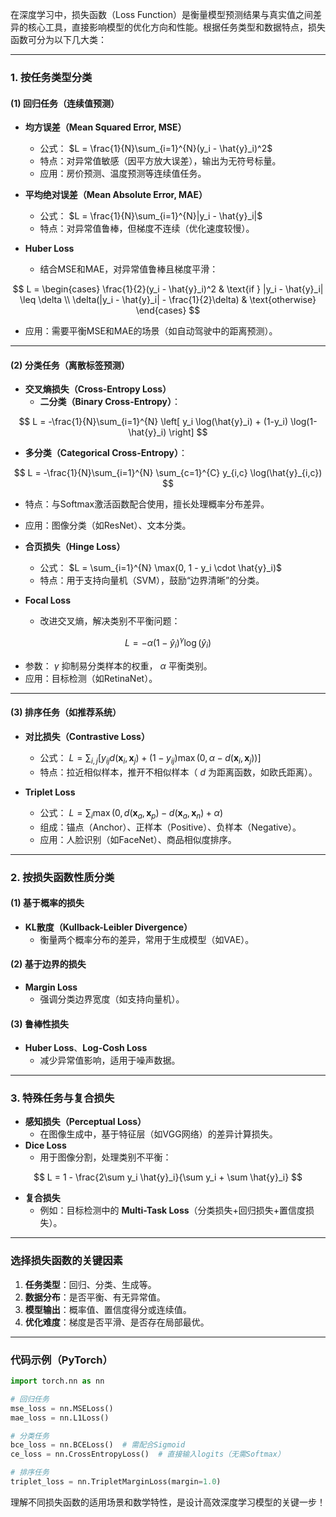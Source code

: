 在深度学习中，损失函数（Loss Function）是衡量模型预测结果与真实值之间差异的核心工具，直接影响模型的优化方向和性能。根据任务类型和数据特点，损失函数可分为以下几大类：

---

### **1. 按任务类型分类**
#### **(1) 回归任务（连续值预测）**
- **均方误差（Mean Squared Error, MSE）**
  - 公式： $L = \frac{1}{N}\sum_{i=1}^{N}(y_i - \hat{y}_i)^2$
  - 特点：对异常值敏感（因平方放大误差），输出为无符号标量。
  - 应用：房价预测、温度预测等连续值任务。

- **平均绝对误差（Mean Absolute Error, MAE）**
  - 公式： $L = \frac{1}{N}\sum_{i=1}^{N}|y_i - \hat{y}_i|$
  - 特点：对异常值鲁棒，但梯度不连续（优化速度较慢）。

- **Huber Loss**
  - 结合MSE和MAE，对异常值鲁棒且梯度平滑：

$$
    L = \begin{cases}
    \frac{1}{2}(y_i - \hat{y}_i)^2 & \text{if } |y_i - \hat{y}_i| \leq \delta \\
    \delta(|y_i - \hat{y}_i| - \frac{1}{2}\delta) & \text{otherwise}
    \end{cases}
    $$

  - 应用：需要平衡MSE和MAE的场景（如自动驾驶中的距离预测）。

---

#### **(2) 分类任务（离散标签预测）**
- **交叉熵损失（Cross-Entropy Loss）**
  - **二分类（Binary Cross-Entropy）**：

$$
    L = -\frac{1}{N}\sum_{i=1}^{N} \left[ y_i \log(\hat{y}_i) + (1-y_i) \log(1-\hat{y}_i) \right]
    $$

  - **多分类（Categorical Cross-Entropy）**：

$$
    L = -\frac{1}{N}\sum_{i=1}^{N} \sum_{c=1}^{C} y_{i,c} \log(\hat{y}_{i,c})
    $$

  - 特点：与Softmax激活函数配合使用，擅长处理概率分布差异。
  - 应用：图像分类（如ResNet）、文本分类。

- **合页损失（Hinge Loss）**
  - 公式： $L = \sum_{i=1}^{N} \max(0, 1 - y_i \cdot \hat{y}_i)$
  - 特点：用于支持向量机（SVM），鼓励“边界清晰”的分类。

- **Focal Loss**
  - 改进交叉熵，解决类别不平衡问题：

$$
    L = -\alpha (1-\hat{y}_i)^\gamma \log(\hat{y}_i)
    $$

  - 参数： $\gamma$  抑制易分类样本的权重， $\alpha$  平衡类别。
  - 应用：目标检测（如RetinaNet）。

---

#### **(3) 排序任务（如推荐系统）**
- **对比损失（Contrastive Loss）**
  - 公式： $L = \sum_{i,j} \left[ y_{ij} d(\mathbf{x}_i, \mathbf{x}_j) + (1-y_{ij}) \max(0, \alpha - d(\mathbf{x}_i, \mathbf{x}_j)) \right]$
  - 特点：拉近相似样本，推开不相似样本（ $d$ 为距离函数，如欧氏距离）。

- **Triplet Loss**
  - 公式： $L = \sum_{i} \max(0, d(\mathbf{x}_a, \mathbf{x}_p) - d(\mathbf{x}_a, \mathbf{x}_n) + \alpha)$
  - 组成：锚点（Anchor）、正样本（Positive）、负样本（Negative）。
  - 应用：人脸识别（如FaceNet）、商品相似度排序。

---

### **2. 按损失函数性质分类**
#### **(1) 基于概率的损失**
- **KL散度（Kullback-Leibler Divergence）**
  - 衡量两个概率分布的差异，常用于生成模型（如VAE）。

#### **(2) 基于边界的损失**
- **Margin Loss**
  - 强调分类边界宽度（如支持向量机）。

#### **(3) 鲁棒性损失**
- **Huber Loss**、**Log-Cosh Loss**
  - 减少异常值影响，适用于噪声数据。

---

### **3. 特殊任务与复合损失**
- **感知损失（Perceptual Loss）**
  - 在图像生成中，基于特征层（如VGG网络）的差异计算损失。
- **Dice Loss**
  - 用于图像分割，处理类别不平衡：

$$
    L = 1 - \frac{2\sum y_i \hat{y}_i}{\sum y_i + \sum \hat{y}_i}
    $$

- **复合损失**
  - 例如：目标检测中的 **Multi-Task Loss**（分类损失+回归损失+置信度损失）。

---

### **选择损失函数的关键因素**
1. **任务类型**：回归、分类、生成等。
2. **数据分布**：是否平衡、有无异常值。
3. **模型输出**：概率值、置信度得分或连续值。
4. **优化难度**：梯度是否平滑、是否存在局部最优。

---

### **代码示例（PyTorch）**
```python
import torch.nn as nn

# 回归任务
mse_loss = nn.MSELoss()
mae_loss = nn.L1Loss()

# 分类任务
bce_loss = nn.BCELoss()  # 需配合Sigmoid
ce_loss = nn.CrossEntropyLoss()  # 直接输入logits（无需Softmax）

# 排序任务
triplet_loss = nn.TripletMarginLoss(margin=1.0)
```

理解不同损失函数的适用场景和数学特性，是设计高效深度学习模型的关键一步！
